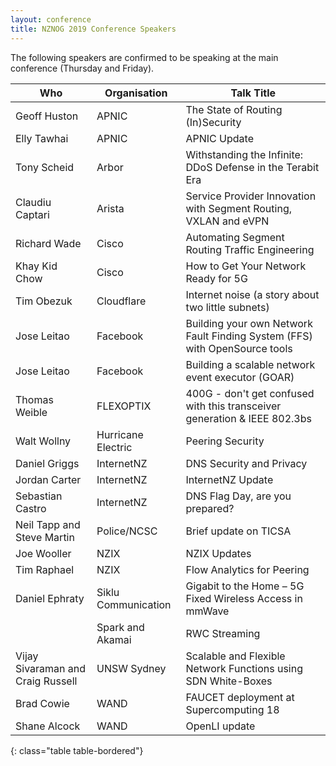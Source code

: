 ```yaml
---
layout: conference
title: NZNOG 2019 Conference Speakers
---
```

The following speakers are confirmed to be speaking at the main conference (Thursday and Friday).

| Who | Organisation | Talk Title |
| --- | --- | --- |
| Geoff Huston | APNIC | The State of Routing (In)Security |
| Elly Tawhai | APNIC | APNIC Update |
| Tony Scheid | Arbor | Withstanding the Infinite: DDoS Defense in the Terabit Era |
| Claudiu Captari | Arista | Service Provider Innovation with Segment Routing, VXLAN and eVPN |
| Richard Wade | Cisco | Automating Segment Routing Traffic Engineering |
| Khay Kid Chow | Cisco | How to Get Your Network Ready for 5G |
| Tim Obezuk | Cloudflare | Internet noise (a story about two little subnets) |
| Jose Leitao | Facebook | Building your own Network Fault Finding System (FFS) with OpenSource tools |
| Jose Leitao | Facebook | Building a scalable network event executor (GOAR) |
| Thomas Weible | FLEXOPTIX | 400G - don't get confused with this transceiver generation & IEEE 802.3bs |
| Walt Wollny | Hurricane Electric | Peering Security |
| Daniel Griggs | InternetNZ | DNS Security and Privacy |
| Jordan Carter | InternetNZ | InternetNZ Update |
| Sebastian Castro | InternetNZ | DNS Flag Day, are you prepared? |
| Neil Tapp and Steve Martin | Police/NCSC | Brief update on TICSA |
| Joe Wooller | NZIX | NZIX Updates |
| Tim Raphael | NZIX | Flow Analytics for Peering |
| Daniel Ephraty | Siklu Communication | Gigabit to the Home – 5G Fixed Wireless Access in mmWave |
| | Spark and Akamai | RWC Streaming |
| Vijay Sivaraman and Craig Russell | UNSW Sydney | Scalable and Flexible Network Functions using SDN White-Boxes |
| Brad Cowie | WAND | FAUCET deployment at Supercomputing 18 |
| Shane Alcock | WAND | OpenLI update |
{: class="table table-bordered"}
